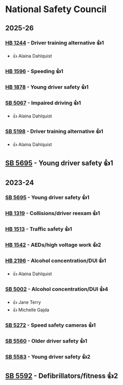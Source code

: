# National Safety Council
## 2025-26

### [HB 1244](/bill/2025-26/hb/1244/) - Driver training alternative 👍1  
* 👍 Alaina Dahlquist

### [HB 1596](/bill/2025-26/hb/1596/) - Speeding 👍1  

### [HB 1878](/bill/2025-26/hb/1878/) - Young driver safety 👍1  

### [SB 5067](/bill/2025-26/sb/5067/) - Impaired driving 👍1  
* 👍 Alaina Dahlquist

### [SB 5198](/bill/2025-26/sb/5198/) - Driver training alternative 👍1  
* 👍 Alaina Dahlquist

## [SB 5695](/bill/2025-26/sb/5695/) - Young driver safety 👍1  

## 2023-24

### [SB 5695](/bill/2023-24/sb/5695/) - Young driver safety 👍1  

### [HB 1319](/bill/2023-24/hb/1319/) - Collisions/driver reexam 👍1  

### [HB 1513](/bill/2023-24/hb/1513/) - Traffic safety 👍1  

### [HB 1542](/bill/2023-24/hb/1542/) - AEDs/high voltage work 👍2  

### [HB 2196](/bill/2023-24/hb/2196/) - Alcohol concentration/DUI 👍1  
* 👍 Alaina Dahlquist

### [SB 5002](/bill/2023-24/sb/5002/) - Alcohol concentration/DUI 👍4  
* 👍 Jane Terry
* 👍 Michelle Gajda

### [SB 5272](/bill/2023-24/sb/5272/) - Speed safety cameras 👍1  

### [SB 5560](/bill/2023-24/sb/5560/) - Older driver safety 👍1  

### [SB 5583](/bill/2023-24/sb/5583/) - Young driver safety 👍2  

## [SB 5592](/bill/2023-24/sb/5592/) - Defibrillators/fitness 👍2  
